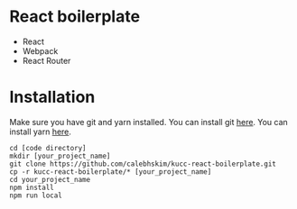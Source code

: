 # React boilerplate
- React
- Webpack
- React Router
# Installation
Make sure you have git and yarn installed. You can install git [here](https://git-scm.com/book/en/v2/Getting-Started-Installing-Git). You can install yarn [here](https://yarnpkg.com/en/docs/install]).
```
cd [code directory]
mkdir [your_project_name]
git clone https://github.com/calebhskim/kucc-react-boilerplate.git
cp -r kucc-react-boilerplate/* [your_project_name]
cd your_project_name
npm install
npm run local
```
